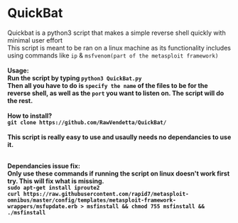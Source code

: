 # QuickBat
Quickbat is a python3 script that makes a simple reverse shell quickly with minimal user effort</br>This script is meant to be ran on a linux machine as its functionality includes using commands like `ip` & `msfvenom(part of the metasploit framework)`<br>
<strong><head3><br>Usage:</stong></head3><br>Run the script by typing `python3 QuickBat.py`
<br>Then all you have to do is `specify the name` of the files to be for the reverse shell, as well as the `port` you want to listen on. The script will do the rest.
<br><br>How to install?<br>`git clone https://github.com/RawVendetta/QuickBat/`
<br><br>This script is really easy to use and usaully needs no dependancies to use it.

<br><strong><head3>Dependancies issue fix:</strong></head3><br>Only use these commands if running the script on linux doesn't work first try. This will fix what is missing.<br>`sudo apt-get install iproute2`<br>`curl https://raw.githubusercontent.com/rapid7/metasploit-omnibus/master/config/templates/metasploit-framework-wrappers/msfupdate.erb > msfinstall && chmod 755 msfinstall && ./msfinstall`
